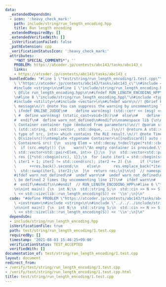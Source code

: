 ```yaml
---
data:
  _extendedDependsOn:
  - icon: ':heavy_check_mark:'
    path: include/string/run_length_encoding.hpp
    title: Run length encoding
  _extendedRequiredBy: []
  _extendedVerifiedWith: []
  _isVerificationFailed: false
  _pathExtension: cpp
  _verificationStatusIcon: ':heavy_check_mark:'
  attributes:
    '*NOT_SPECIAL_COMMENTS*': ''
    PROBLEM: https://atcoder.jp/contests/abc143/tasks/abc143_c
    links:
    - https://atcoder.jp/contests/abc143/tasks/abc143_c
  bundledCode: "#line 1 \"test/string/run_length_encoding/1.test.cpp\"\n#define PROBLEM\
    \ \"https://atcoder.jp/contests/abc143/tasks/abc143_c\"\n#include <iostream>\n\
    #include <string>\n\n#line 1 \"include/string/run_length_encoding.hpp\"\n\n//!\
    \ @file run_length_encoding.hpp\n\n#ifndef RUN_LENGTH_ENCODING_HPP\n#define RUN_LENGTH_ENCODING_HPP\n\
    \n#line 8 \"include/string/run_length_encoding.hpp\"\n#include <type_traits>\n\
    #include <utility>\n#include <vector>\n\n#ifndef warn\n//! @brief Print warning\
    \ message\n//! @note You can suppress the warning by uncommenting line 17\n# \
    \ ifndef ONLINE_JUDGE\n#    define warn(msg) (std::cerr << (msg) << '\\n')\n//\
    \ #  define warn(msg) (static_cast<void>(0))\n#  else\n#    define warn(msg) (static_cast<void>(0))\n\
    #  endif\n#  define warn_not_defined\n#endif\n\nnamespace lib {\n\n//! @tparam\
    \ Container container type (deduced from parameters)\n//! @param src source container\
    \ (std::string, std::vector, std::deque, ...)\n//! @return A std::vector<std::pair<element\
    \ type of src, int>> which contains the RLE result.\n//! @note Time complexity:\
    \ O(size(src))\ntemplate <typename Container>\n[[nodiscard]] auto run_length_encoding(const\
    \ Container& src) {\n  using Elem = std::decay_t<decltype(*std::cbegin(std::declval<Container>()))>;\n\
    \  if (src.empty()) {\n    warn(\"An empty container is provided.\");\n    return\
    \ std::vector<std::pair<Elem, int>> {};\n  }\n  std::vector<std::pair<Elem, int>>\
    \ res {{*std::cbegin(src), 1}};\n  for (auto iter1 = std::cbegin(src), iter2 =\
    \ iter1 + 1; iter2 != std::cend(src); iter2 += 2) {\n    if (*iter1 == *iter2)\n\
    \      ++res.back().second;\n    else\n      res.emplace_back(*iter2, 1);\n  \
    \  std::swap(iter1, iter2);\n  }\n  return res;\n}\n\n}  // namespace lib\n\n\
    #ifdef warn_not_defined\n#  undef warn\n#  undef warn_not_defined\n// warn may\
    \ be defined 2 times (by uncommenting line 17)\n#  ifdef warn\n#    undef warn\n\
    #  endif\n#endif\n\n#endif  // RUN_LENGTH_ENCODING_HPP\n#line 6 \"test/string/run_length_encoding/1.test.cpp\"\
    \n\nint main() {\n  int N;\n  std::string S;\n  std::cin >> N >> S;\n  std::cout\
    \ << std::size(lib::run_length_encoding(S)) << '\\n';\n}\n"
  code: "#define PROBLEM \"https://atcoder.jp/contests/abc143/tasks/abc143_c\"\n#include\
    \ <iostream>\n#include <string>\n\n#include \"../../../include/string/run_length_encoding.hpp\"\
    \n\nint main() {\n  int N;\n  std::string S;\n  std::cin >> N >> S;\n  std::cout\
    \ << std::size(lib::run_length_encoding(S)) << '\\n';\n}\n"
  dependsOn:
  - include/string/run_length_encoding.hpp
  isVerificationFile: true
  path: test/string/run_length_encoding/1.test.cpp
  requiredBy: []
  timestamp: '2021-08-03 15:46:25+09:00'
  verificationStatus: TEST_ACCEPTED
  verifiedWith: []
documentation_of: test/string/run_length_encoding/1.test.cpp
layout: document
redirect_from:
- /verify/test/string/run_length_encoding/1.test.cpp
- /verify/test/string/run_length_encoding/1.test.cpp.html
title: test/string/run_length_encoding/1.test.cpp
---
```

